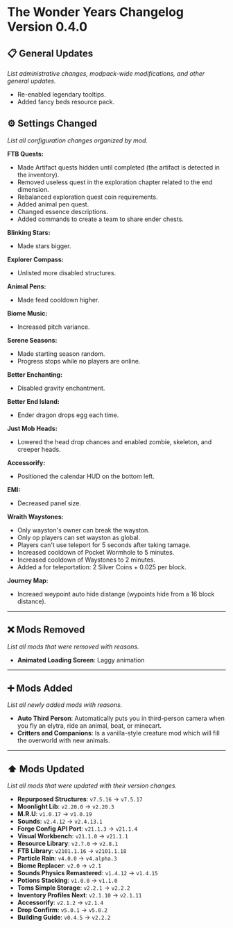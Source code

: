 # The Wonder Years Changelog Version 0.4.0

## 📋 General Updates

*List administrative changes, modpack-wide modifications, and other general updates.*

- Re-enabled legendary tooltips.
- Added fancy beds resource pack.

## ⚙️ Settings Changed

*List all configuration changes organized by mod.*

**FTB Quests:**

- Made Artifact quests hidden until completed (the artifact is detected in the inventory).
- Removed useless quest in the exploration chapter related to the end dimension.
- Rebalanced exploration quest coin requirements.
- Added animal pen quest.
- Changed essence descriptions.
- Added commands to create a team to share ender chests.

**Blinking Stars:**

- Made stars bigger.

**Explorer Compass:**

- Unlisted more disabled structures.

**Animal Pens:**

- Made feed cooldown higher.

**Biome Music:**

- Increased pitch variance.

**Serene Seasons:**

- Made starting season random.
- Progress stops while no players are online.

**Better Enchanting:**

- Disabled gravity enchantment.

**Better End Island:**

- Ender dragon drops egg each time.

**Just Mob Heads:**

- Lowered the head drop chances and enabled zombie, skeleton, and creeper heads.

**Accessorify:**

- Positioned the calendar HUD on the bottom left.

**EMI:**

- Decreased panel size.

**Wraith Waystones:**

- Only wayston's owner can break the wayston.
- Only op players can set wayston as global.
- Players can't use teleport for 5 seconds after taking tamage.
- Increased cooldown of Pocket Wormhole to 5 minutes.
- Increased cooldown of Waystones to 2 minutes.
- Added a for teleportation: 2 Silver Coins + 0.025 per block.

**Journey Map:**

- Increaed weypoint auto hide distange (wypoints hide from a 16 block distance).

---

## ❌ Mods Removed

*List all mods that were removed with reasons.*

- **Animated Loading Screen**: Laggy animation

---

## ➕ Mods Added

*List all newly added mods with reasons.*

- **Auto Third Person**: Automatically puts you in third-person camera when you fly an elytra, ride an animal, boat, or minecart.
- **Critters and Companions**: Is a vanilla-style creature mod which will fill the overworld with new animals.

---

## ⬆️ Mods Updated

*List all mods that were updated with their version changes.*

- **Repurposed Structures**: `v7.5.16` → `v7.5.17`
- **Moonlight Lib**: `v2.20.0` → `v2.20.3`
- **M.R.U**: `v1.0.17` → `v1.0.19`
- **Sounds**: `v2.4.12` → `v2.4.13.1`
- **Forge Config API Port**: `v21.1.3` → `v21.1.4`
- **Visual Workbench**: `v21.1.0` → `v21.1.1`
- **Resource Library**: `v2.7.0` → `v2.8.1`
- **FTB Library**: `v2101.1.16` → `v2101.1.18`
- **Particle Rain**: `v4.0.0` → `v4.alpha.3`
- **Biome Replacer**: `v2.0` → `v2.1`
- **Sounds Physics Remastered**: `v1.4.12` → `v1.4.15`
- **Potions Stacking**: `v1.0.0` → `v1.1.0`
- **Toms Simple Storage**: `v2.2.1` → `v2.2.2`
- **Inventory Profiles Next**: `v2.1.10` → `v2.1.11`
- **Accessorify**: `v2.1.2` → `v2.1.4`
- **Drop Confirm**: `v5.0.1` → `v5.0.2`
- **Building Guide**: `v0.4.5` → `v2.2.2`
